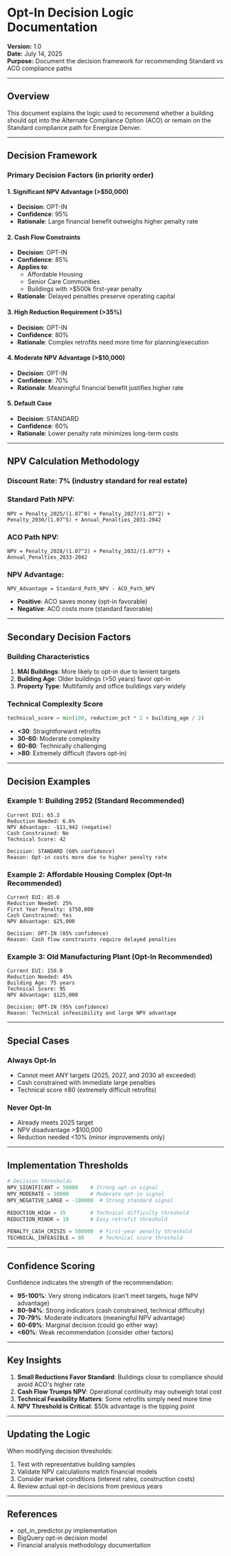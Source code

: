 # Opt-In Decision Logic Documentation
**Version:** 1.0  
**Date:** July 14, 2025  
**Purpose:** Document the decision framework for recommending Standard vs ACO compliance paths

---

## Overview

This document explains the logic used to recommend whether a building should opt into the Alternate Compliance Option (ACO) or remain on the Standard compliance path for Energize Denver.

---

## Decision Framework

### Primary Decision Factors (in priority order)

#### 1. **Significant NPV Advantage (>$50,000)**
- **Decision**: OPT-IN
- **Confidence**: 95%
- **Rationale**: Large financial benefit outweighs higher penalty rate

#### 2. **Cash Flow Constraints**
- **Decision**: OPT-IN
- **Confidence**: 85%
- **Applies to**:
  - Affordable Housing
  - Senior Care Communities
  - Buildings with >$500k first-year penalty
- **Rationale**: Delayed penalties preserve operating capital

#### 3. **High Reduction Requirement (>35%)**
- **Decision**: OPT-IN
- **Confidence**: 80%
- **Rationale**: Complex retrofits need more time for planning/execution

#### 4. **Moderate NPV Advantage (>$10,000)**
- **Decision**: OPT-IN
- **Confidence**: 70%
- **Rationale**: Meaningful financial benefit justifies higher rate

#### 5. **Default Case**
- **Decision**: STANDARD
- **Confidence**: 60%
- **Rationale**: Lower penalty rate minimizes long-term costs

---

## NPV Calculation Methodology

### Discount Rate: 7% (industry standard for real estate)

### Standard Path NPV:
```
NPV = Penalty_2025/(1.07^0) + Penalty_2027/(1.07^2) + Penalty_2030/(1.07^5) + Annual_Penalties_2031-2042
```

### ACO Path NPV:
```
NPV = Penalty_2028/(1.07^3) + Penalty_2032/(1.07^7) + Annual_Penalties_2033-2042
```

### NPV Advantage:
```
NPV_Advantage = Standard_Path_NPV - ACO_Path_NPV
```
- **Positive**: ACO saves money (opt-in favorable)
- **Negative**: ACO costs more (standard favorable)

---

## Secondary Decision Factors

### Building Characteristics
1. **MAI Buildings**: More likely to opt-in due to lenient targets
2. **Building Age**: Older buildings (>50 years) favor opt-in
3. **Property Type**: Multifamily and office buildings vary widely

### Technical Complexity Score
```python
technical_score = min(100, reduction_pct * 2 + building_age / 2)
```
- **<30**: Straightforward retrofits
- **30-60**: Moderate complexity
- **60-80**: Technically challenging
- **>80**: Extremely difficult (favors opt-in)

---

## Decision Examples

### Example 1: Building 2952 (Standard Recommended)
```
Current EUI: 65.3
Reduction Needed: 6.6%
NPV Advantage: -$11,942 (negative)
Cash Constrained: No
Technical Score: 42

Decision: STANDARD (60% confidence)
Reason: Opt-in costs more due to higher penalty rate
```

### Example 2: Affordable Housing Complex (Opt-In Recommended)
```
Current EUI: 85.0
Reduction Needed: 25%
First Year Penalty: $750,000
Cash Constrained: Yes
NPV Advantage: $25,000

Decision: OPT-IN (85% confidence)
Reason: Cash flow constraints require delayed penalties
```

### Example 3: Old Manufacturing Plant (Opt-In Recommended)
```
Current EUI: 150.0
Reduction Needed: 45%
Building Age: 75 years
Technical Score: 95
NPV Advantage: $125,000

Decision: OPT-IN (95% confidence)
Reason: Technical infeasibility and large NPV advantage
```

---

## Special Cases

### Always Opt-In
- Cannot meet ANY targets (2025, 2027, and 2030 all exceeded)
- Cash constrained with immediate large penalties
- Technical score ≥80 (extremely difficult retrofits)

### Never Opt-In
- Already meets 2025 target
- NPV disadvantage >$100,000
- Reduction needed <10% (minor improvements only)

---

## Implementation Thresholds

```python
# Decision thresholds
NPV_SIGNIFICANT = 50000    # Strong opt-in signal
NPV_MODERATE = 10000       # Moderate opt-in signal
NPV_NEGATIVE_LARGE = -100000  # Strong standard signal

REDUCTION_HIGH = 35        # Technical difficulty threshold
REDUCTION_MINOR = 10       # Easy retrofit threshold

PENALTY_CASH_CRISIS = 500000  # First-year penalty threshold
TECHNICAL_INFEASIBLE = 80     # Technical score threshold
```

---

## Confidence Scoring

Confidence indicates the strength of the recommendation:

- **95-100%**: Very strong indicators (can't meet targets, huge NPV advantage)
- **80-94%**: Strong indicators (cash constrained, technical difficulty)
- **70-79%**: Moderate indicators (meaningful NPV advantage)
- **60-69%**: Marginal decision (could go either way)
- **<60%**: Weak recommendation (consider other factors)

---

## Key Insights

1. **Small Reductions Favor Standard**: Buildings close to compliance should avoid ACO's higher rate
2. **Cash Flow Trumps NPV**: Operational continuity may outweigh total cost
3. **Technical Feasibility Matters**: Some retrofits simply need more time
4. **NPV Threshold is Critical**: $50k advantage is the tipping point

---

## Updating the Logic

When modifying decision thresholds:
1. Test with representative building samples
2. Validate NPV calculations match financial models
3. Consider market conditions (interest rates, construction costs)
4. Review actual opt-in decisions from previous years

---

## References

- opt_in_predictor.py implementation
- BigQuery opt-in decision model
- Financial analysis methodology documentation